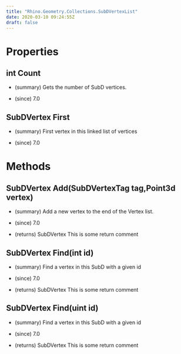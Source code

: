 ```yaml
---
title: "Rhino.Geometry.Collections.SubDVertexList"
date: 2020-03-10 09:24:55Z
draft: false
---
```


# Properties
## int Count
- (summary) 
     Gets the number of SubD vertices.
     
- (since) 7.0
## SubDVertex First
- (summary) 
     First vertex in this linked list of vertices
     
- (since) 7.0
# Methods
## SubDVertex Add(SubDVertexTag tag,Point3d vertex)
- (summary) 
     Add a new vertex to the end of the Vertex list.
     
- (since) 7.0
- (returns) SubDVertex This is some return comment
## SubDVertex Find(int id)
- (summary) 
     Find a vertex in this SubD with a given id
     
- (since) 7.0
- (returns) SubDVertex This is some return comment
## SubDVertex Find(uint id)
- (summary) 
     Find a vertex in this SubD with a given id
     
- (since) 7.0
- (returns) SubDVertex This is some return comment
